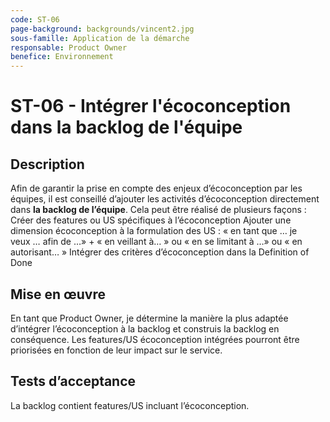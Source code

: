 ```yaml
---
code: ST-06
page-background: backgrounds/vincent2.jpg
sous-famille: Application de la démarche
responsable: Product Owner
benefice: Environnement
---
```

# ST-06 - Intégrer l'écoconception dans la backlog de l'équipe

## Description

Afin de garantir la prise en compte des enjeux d’écoconception par les équipes, il est conseillé d’ajouter les activités d’écoconception directement dans **la backlog de l’équipe**. Cela peut être réalisé de plusieurs façons :
Créer des features ou US spécifiques à l’écoconception
Ajouter une dimension écoconception à la formulation des US : « en tant que … je veux … afin de …» + « en veillant à… » ou « en se limitant à …» ou « en autorisant… »
Intégrer des critères d’écoconception dans la Definition of Done

## Mise en œuvre

En tant que Product Owner, je détermine la manière la plus adaptée d’intégrer l’écoconception à la backlog et construis la backlog en conséquence.
Les features/US écoconception intégrées pourront être priorisées en fonction de leur impact sur le service.

## Tests d’acceptance

La backlog contient features/US incluant l’écoconception.
